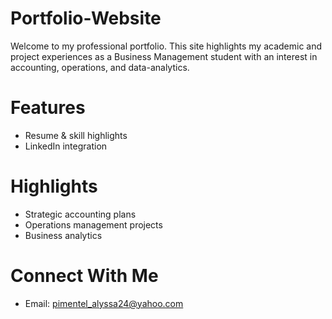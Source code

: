 # Portfolio-Website
Welcome to my professional portfolio. 
This site highlights my academic and project experiences as a Business Management student with an interest in accounting, operations, and data-analytics.
# Features
- Resume & skill highlights
- LinkedIn integration
   
# Highlights
- Strategic accounting plans
- Operations management projects
- Business analytics 

# Connect With Me 
- Email: pimentel_alyssa24@yahoo.com
